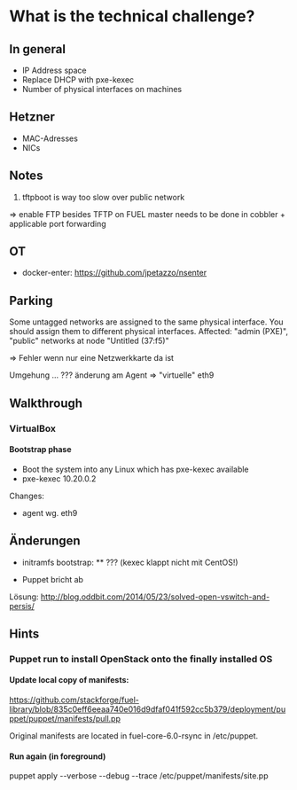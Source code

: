 # What is the technical challenge?

## In general

* IP Address space
* Replace DHCP with pxe-kexec
* Number of physical interfaces on machines

## Hetzner

* MAC-Adresses
* NICs

## Notes

1. tftpboot is way too slow over public network
 
=> enable FTP besides TFTP on FUEL master
needs to be done in cobbler + applicable port forwarding

## OT

* docker-enter: https://github.com/jpetazzo/nsenter
 
## Parking

Some untagged networks are assigned to the same physical interface. You should assign them to different physical interfaces. Affected:
"admin (PXE)", "public" networks at node "Untitled (37:f5)"

=> Fehler wenn nur eine Netzwerkkarte da ist

Umgehung ... ??? änderung am Agent => "virtuelle" eth9

## Walkthrough

### VirtualBox

#### Bootstrap phase

* Boot the system into any Linux which has pxe-kexec available
* pxe-kexec 10.20.0.2

Changes:

* agent wg. eth9

## Änderungen

* initramfs bootstrap:
** ??? 
(kexec klappt nicht mit CentOS!)

* Puppet bricht ab

Lösung: http://blog.oddbit.com/2014/05/23/solved-open-vswitch-and-persis/

## Hints

### Puppet run to install OpenStack onto the finally installed OS

#### Update local copy of manifests: 
  https://github.com/stackforge/fuel-library/blob/835c0eff6eeaa740e016d9dfaf041f592cc5b379/deployment/puppet/puppet/manifests/pull.pp

Original manifests are located in fuel-core-6.0-rsync in /etc/puppet.

#### Run again (in foreground)

 puppet apply --verbose --debug --trace /etc/puppet/manifests/site.pp
 
